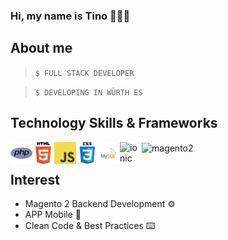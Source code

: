 ### Hi, my name is Tino 👨🏽‍💻

## About me
> `$ FULL STACK DEVELOPER`

> `$ DEVELOPING IN WÜRTH ES`

## Technology Skills & Frameworks

<img align="left" alt="php" width="35px" src="https://raw.githubusercontent.com/github/explore/ccc16358ac4530c6a69b1b80c7223cd2744dea83/topics/php/php.png" />
<img align="left" alt="html" width="35px" src="https://raw.githubusercontent.com/github/explore/80688e429a7d4ef2fca1e82350fe8e3517d3494d/topics/html/html.png" />
<img align="left" alt="js" width="35px" src="https://raw.githubusercontent.com/github/explore/80688e429a7d4ef2fca1e82350fe8e3517d3494d/topics/javascript/javascript.png" />
<img align="left" alt="css" width="35px" src="https://raw.githubusercontent.com/github/explore/80688e429a7d4ef2fca1e82350fe8e3517d3494d/topics/css/css.png" />
<img align="left" alt="mysql" width="35px" src="https://raw.githubusercontent.com/github/explore/80688e429a7d4ef2fca1e82350fe8e3517d3494d/topics/mysql/mysql.png" />
<img align="left" alt="ionic" width="35px" src="https://user-images.githubusercontent.com/7395922/117731416-5fa65080-b1ee-11eb-9d0f-d9b2d75b3454.png" />
<img align="center" alt="magento2" width="35px" src="https://user-images.githubusercontent.com/7395922/117732313-f3c4e780-b1ef-11eb-8951-20e6f96cc91c.png" />
</br>

## Interest

- Magento 2 Backend Development ⚙️
- APP Mobile 📱
- Clean Code & Best Practices ⌨️
